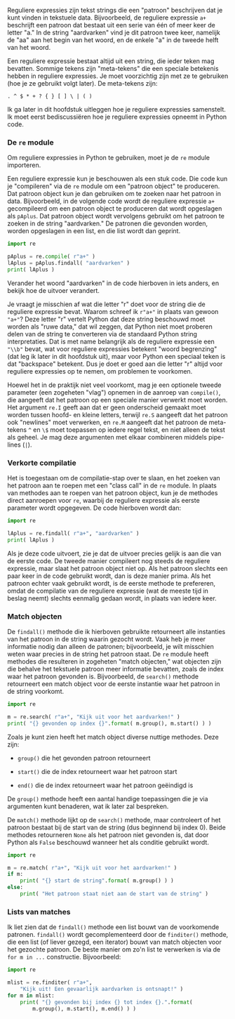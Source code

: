 Reguliere expressies zijn tekst strings die een "patroon" beschrijven
dat je kunt vinden in tekstuele data. Bijvoorbeeld, de reguliere
expressie `a+` beschrijft een patroon dat bestaat uit een serie van één
of meer keer de letter "a." In de string "aardvarken" vind je dit
patroon twee keer, namelijk de "aa" aan het begin van het woord, en de
enkele "a" in de tweede helft van het woord.

Een reguliere expressie bestaat altijd uit een string, die ieder teken
mag bevatten. Sommige tekens zijn "meta-tekens" die een speciale
betekenis hebben in reguliere expressies. Je moet voorzichtig zijn met
ze te gebruiken (hoe je ze gebruikt volgt later). De meta-tekens zijn:


    . ^ $ * + ? { } [ ] \ | ( )

Ik ga later in dit hoofdstuk uitleggen hoe je reguliere expressies
samenstelt. Ik moet eerst bediscussiëren hoe je reguliere expressies
opneemt in Python code.

### De `re` module

Om reguliere expressies in Python te gebruiken, moet je de `re` module
importeren.

Een reguliere expressie kun je beschouwen als een stuk code. Die code
kun je "compileren" via de `re` module om een "patroon object" te
produceren. Dat patroon object kun je dan gebruiken om te zoeken naar
het patroon in data. Bijvoorbeeld, in de volgende code wordt de
reguliere expressie `a+` gecompileerd om een patroon object te
produceren dat wordt opgeslagen als `pAplus`. Dat patroon object wordt
vervolgens gebruikt om het patroon te zoeken in de string "aardvarken."
De patronen die gevonden worden, worden opgeslagen in een list, en die
list wordt dan geprint.

```python
import re

pAplus = re.compile( r"a+" )
lAplus = pAplus.findall( "aardvarken" )
print( lAplus )
```

Verander het woord "aardvarken" in de code hierboven in iets anders, en
bekijk hoe de uitvoer verandert.

Je vraagt je misschien af wat die letter "r" doet voor de string die de
reguliere expressie bevat. Waarom schreef ik `r"a+"` in plaats van
gewoon `"a+"`? Deze letter "r" vertelt Python dat deze string beschouwd
moet worden als "ruwe data," dat wil zeggen, dat Python niet moet
proberen delen van de string te converteren via de standaard Python
string interpretaties. Dat is met name belangrijk als de reguliere
expressie een `"\\b"` bevat, wat voor reguliere expressies betekent
"woord begrenzing" (dat leg ik later in dit hoofdstuk uit), maar voor
Python een speciaal teken is dat "backspace" betekent. Dus je doet er
goed aan die letter "r" altijd voor reguliere expressies op te nemen, om
problemen te voorkomen.

Hoewel het in de praktijk niet veel voorkomt, mag je een optionele
tweede parameter (een zogeheten "vlag") opnemen in de aanroep van
`compile()`, die aangeeft dat het patroon op een speciale manier
verwerkt moet worden. Het argument `re.I` geeft aan dat er geen
onderscheid gemaakt moet worden tussen hoofd- en kleine letters, terwijl
`re.S` aangeeft dat het patroon ook "newlines" moet verwerken, en `re.M`
aangeeft dat het patroon de meta-tekens `^` en `\$` moet toepassen op
iedere regel tekst, en niet alleen de tekst als geheel. Je mag deze
argumenten met elkaar combineren middels pipe-lines (`|`).

### Verkorte compilatie

Het is toegestaan om de compilatie-stap over te slaan, en het zoeken van
het patroon aan te roepen met een "class call" in de `re` module. In
plaats van methodes aan te roepen van het patroon object, kun je de
methodes direct aanroepen voor `re`, waarbij de reguliere expressie als
eerste parameter wordt opgegeven. De code hierboven wordt dan:

```python
import re

lAplus = re.findall( r"a+", "aardvarken" )
print( lAplus )
```

Als je deze code uitvoert, zie je dat de uitvoer precies gelijk is aan
die van de eerste code. De tweede manier compileert nog steeds de
reguliere expressie, maar slaat het patroon object niet op. Als het
patroon slechts een paar keer in de code gebruikt wordt, dan is deze
manier prima. Als het patroon echter vaak gebruikt wordt, is de eerste
methode te prefereren, omdat de compilatie van de reguliere expressie
(wat de meeste tijd in beslag neemt) slechts eenmalig gedaan wordt, in
plaats van iedere keer.

### Match objecten

De `findall()` methode die ik hierboven gebruikte retourneert alle
instanties van het patroon in de string waarin gezocht wordt. Vaak heb
je meer informatie nodig dan alleen de patronen; bijvoorbeeld, je wilt
misschien weten waar precies in de string het patroon staat. De `re`
module heeft methodes die resulteren in zogeheten "match objecten," wat
objecten zijn die behalve het tekstuele patroon meer informatie
bevatten, zoals de index waar het patroon gevonden is. Bijvoorbeeld, de
`search()` methode retourneert een match object voor de eerste instantie
waar het patroon in de string voorkomt.

```python
import re

m = re.search( r"a+", "Kijk uit voor het aardvarken!" )
print( "{} gevonden op index {}".format( m.group(), m.start() ) )
```

Zoals je kunt zien heeft het match object diverse nuttige methodes. Deze
zijn:

-   `group()` die het gevonden patroon retourneert

-   `start()` die de index retourneert waar het patroon start

-   `end()` die de index retourneert waar het patroon geëindigd is

De `group()` methode heeft een aantal handige toepassingen die je via
argumenten kunt benaderen, wat ik later zal bespreken.

De `match()` methode lijkt op de `search()` methode, maar controleert of
het patroon bestaat bij de start van de string (dus beginnend bij index
0). Beide methodes retourneren `None` als het patroon niet gevonden is,
dat door Python als `False` beschouwd wanneer het als conditie gebruikt
wordt.

```python
import re

m = re.match( r"a+", "Kijk uit voor het aardvarken!" )
if m:
    print( "{} start de string".format( m.group() ) )
else:
    print( "Het patroon staat niet aan de start van de string" )    
```

### Lists van matches

Ik liet zien dat de `findall()` methode een list bouwt van de
voorkomende patronen. `findall()` wordt gecomplementeerd door de
`finditer()` methode, die een list (of liever gezegd, een iterator)
bouwt van match objecten voor het gezochte patroon. De beste manier om
zo'n list te verwerken is via de `for m in ...` constructie.
Bijvoorbeeld:

```python
import re

mlist = re.finditer( r"a+", 
    "Kijk uit! Een gevaarlijk aardvarken is ontsnapt!" )
for m in mlist:
    print( "{} gevonden bij index {} tot index {}.".format( 
        m.group(), m.start(), m.end() ) )
```
